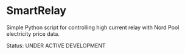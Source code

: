 # SmartRelay
Simple Python script for controlling high current relay with
Nord Pool electricity price data.

Status: UNDER ACTIVE DEVELOPMENT
